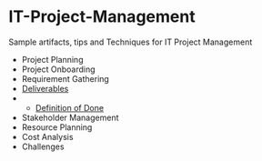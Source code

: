 # IT-Project-Management
Sample artifacts, tips and Techniques for IT Project Management

- Project Planning
- Project Onboarding
- Requirement Gathering
- [Deliverables](https://github.com/e2eSolutionArchitect/IT-Project-Management/blob/main/deliverables/readme.md)
- - [Definition of Done](https://github.com/e2eSolutionArchitect/IT-Project-Management/blob/main/deliverables/definition-of-done.md)
- Stakeholder Management
- Resource Planning
- Cost Analysis
- Challenges
